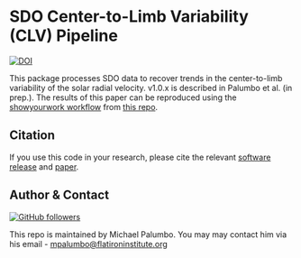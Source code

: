 # SDO Center-to-Limb Variability (CLV) Pipeline
[![DOI](https://zenodo.org/badge/DOI/10.5281/zenodo.8273623.svg)](https://doi.org/10.5281/zenodo.8273622)

This package processes SDO data to recover trends in the center-to-limb
variability of the solar radial velocity. v1.0.x is described in Palumbo et al.
(in prep.). The results of this paper can be reproduced using the [showyourwork workflow](https://github.com/showyourwork/showyourwork) from [this repo](https://github.com/palumbom/sdo-clv).

## Citation
If you use this code in your research, please cite the relevant [software release]() and [paper]().

## Author & Contact
[![GitHub followers](https://img.shields.io/github/followers/palumbom?label=Follow&style=social)](https://github.com/palumbom)

This repo is maintained by Michael Palumbo. You may may contact him via his email - [mpalumbo@flatironinstitute.org](mailto:mpalumbo@flatironinstitute.org)
